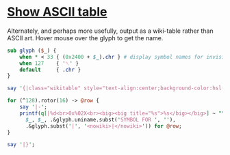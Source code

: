 [1]: https://rosettacode.org/wiki/Show_ASCII_table

# [Show ASCII table][1]





Alternately, and perhaps more usefully, output as a wiki-table rather than ASCII art. Hover mouse over the glyph to get the name.

```perl
sub glyph ($_) {
    when * < 33 { (0x2400 + $_).chr } # display symbol names for invisible glyphs
    when 127    { '␡' }
    default     { .chr }
}

say '{|class="wikitable" style="text-align:center;background-color:hsl(39, 90%, 95%)"';

for (^128).rotor(16) -> @row {
    say '|-';
    printf(q[|%d<br>0x%02X<br><big><big title="%s">%s</big></big>] ~ "\n",
      $_, $_, .&glyph.uniname.subst('SYMBOL FOR ', ''),
      .&glyph.subst('|', '<nowiki>|</nowiki>')) for @row;
}

say '|}';
```
